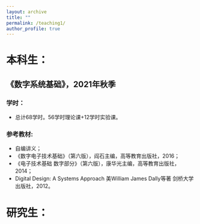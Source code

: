 ```yaml
---
layout: archive
title: ""
permalink: /teaching1/
author_profile: true
---
```



# 本科生：
## 《数字系统基础》，2021年秋季

### 学时：
* 总计68学时。56学时理论课+12学时实验课。
  
### 参考教材: 
* 自编讲义；
* 《数字电子技术基础》（第六版），阎石主编，高等教育出版社，2016；
* 《电子技术基础 数字部分》（第六版），康华光主编，高等教育出版社，2014；
* Digital Design: A Systems Approach  美William James Dally等著 剑桥大学出版社，2012。

# 研究生：